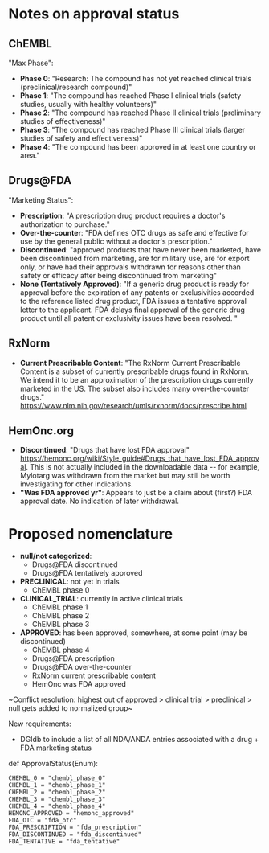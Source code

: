 # Notes on approval status

## ChEMBL
"Max Phase":
 * **Phase 0**: "Research: The compound has not yet reached clinical trials (preclinical/research compound)"
 * **Phase 1**: "The compound has reached Phase I clinical trials (safety studies, usually with healthy volunteers)"
 * **Phase 2**: "The compound has reached Phase II clinical trials (preliminary studies of effectiveness)"
 * **Phase 3**: "The compound has reached Phase III clinical trials (larger studies of safety and effectiveness)"
 * **Phase 4**: "The compound has been approved in at least one country or area."

## Drugs@FDA

"Marketing Status":
 * **Prescription**: "A prescription drug product requires a doctor's authorization to purchase."
 * **Over-the-counter**: "FDA defines OTC drugs as safe and effective for use by the general public without a doctor's prescription."
 * **Discontinued**: "approved products that have never been marketed, have been discontinued from marketing, are for military use, are for export only, or have had their approvals withdrawn for reasons other than safety or efficacy after being discontinued from marketing"
 * **None (Tentatively Approved)**: "If a generic drug product is ready for approval before the expiration of any patents or exclusivities accorded to the reference listed drug product, FDA issues a tentative approval letter to the applicant. FDA delays final approval of the generic drug product until all patent or exclusivity issues have been resolved. "

## RxNorm

 * **Current Prescribable Content**: "The RxNorm Current Prescribable Content is a subset of currently prescribable drugs found in RxNorm. We intend it to be an approximation of the prescription drugs currently marketed in the US. The subset also includes many over-the-counter drugs." https://www.nlm.nih.gov/research/umls/rxnorm/docs/prescribe.html

## HemOnc.org

 * **Discontinued**: "Drugs that have lost FDA approval" https://hemonc.org/wiki/Style_guide#Drugs_that_have_lost_FDA_approval. This is not actually included in the downloadable data -- for example, Mylotarg was withdrawn from the market but may still be worth investigating for other indications.
 * **"Was FDA approved yr"**: Appears to just be a claim about (first?) FDA approval date. No indication of later withdrawal.

# Proposed nomenclature

 * **null/not categorized**:
   * Drugs@FDA discontinued
   * Drugs@FDA tentatively approved
 * **PRECLINICAL**: not yet in trials
   * ChEMBL phase 0
 * **CLINICAL_TRIAL**: currently in active clinical trials
   * ChEMBL phase 1
   * ChEMBL phase 2
   * ChEMBL phase 3
 * **APPROVED**: has been approved, somewhere, at some point (may be discontinued)
   * ChEMBL phase 4
   * Drugs@FDA prescription
   * Drugs@FDA over-the-counter
   * RxNorm current prescribable content
   * HemOnc was FDA approved

~Conflict resolution: highest out of approved > clinical trial > preclinical > null gets added to normalized group~

New requirements:
 * DGIdb to include a list of all NDA/ANDA entries associated with a drug + FDA marketing status


def ApprovalStatus(Enum):

    CHEMBL_0 = "chembl_phase_0"
    CHEMBL_1 = "chembl_phase_1"
    CHEMBL_2 = "chembl_phase_2"
    CHEMBL_3 = "chembl_phase_3"
    CHEMBL_4 = "chembl_phase_4"
    HEMONC_APPROVED = "hemonc_approved"
    FDA_OTC = "fda_otc"
    FDA_PRESCRIPTION = "fda_prescription"
    FDA_DISCONTINUED = "fda_discontinued"
    FDA_TENTATIVE = "fda_tentative"


